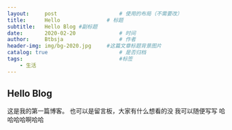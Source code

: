 ```yaml
---
layout:     post   				    # 使用的布局（不需要改）
title:      Hello				# 标题 
subtitle:   Hello Blog #副标题
date:       2020-02-20 				# 时间
author:     Btbsja					# 作者
header-img: img/bg-2020.jpg 	#这篇文章标题背景图片
catalog: true 						# 是否归档
tags:								#标签
    - 生活
---
```


## Hello Blog
这是我的第一篇博客。
也可以是留言板，大家有什么想看的没
我可以随便写写
哈哈哈哈啊哈哈
